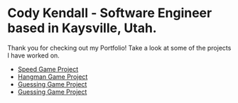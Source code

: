 # Cody Kendall - Software Engineer based in Kaysville, Utah.

Thank you for checking out my Portfolio!
Take a look at some of the projects I have worked on.
- [Speed Game Project](SpeedProject.md)
- [Hangman Game Project](HangmanGameProject.md)
- [Guessing Game Project](GuessingGameProject.md)
- [Guessing Game Project](ScholarshipApp.md)


